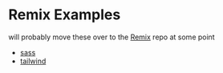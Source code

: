 # Remix Examples

will probably move these over to the [Remix](https://github.com/remix-run/remix) repo at some point

- [sass](./remix-sass)
- [tailwind](./remix-tailwind)
